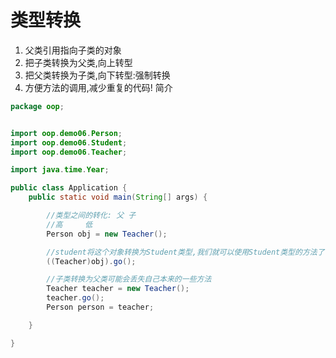 # 类型转换

1. 父类引用指向子类的对象
2. 把子类转换为父类,向上转型
3. 把父类转换为子类,向下转型:强制转换
4. 方便方法的调用,减少重复的代码! 简介

```java
package oop;


import oop.demo06.Person;
import oop.demo06.Student;
import oop.demo06.Teacher;

import java.time.Year;

public class Application {
    public static void main(String[] args) {

        //类型之间的转化: 父 子
        //高     低
        Person obj = new Teacher();

        //student将这个对象转换为Student类型,我们就可以使用Student类型的方法了
        ((Teacher)obj).go();

        //子类转换为父类可能会丢失自己本来的一些方法
        Teacher teacher = new Teacher();
        teacher.go();
        Person person = teacher;

    }

}
```